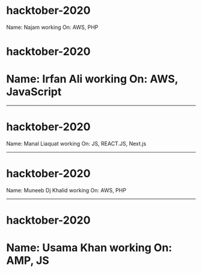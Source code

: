 # hacktober-2020
Name: Najam
working On: AWS, PHP



# hacktober-2020
Name: Irfan Ali
working On: AWS, JavaScript
=======
___________________________________

# hacktober-2020
Name: Manal Liaquat
working On: JS, REACT.JS, Next.js

-------------

# hacktober-2020
Name: Muneeb
Dj Khalid
working On: AWS, PHP

-------------

# hacktober-2020
Name: Usama Khan
working On: AMP, JS
=======
